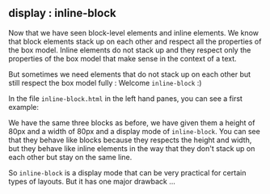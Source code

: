 ## display : inline-block

Now that we have seen block-level elements and inline elements. We know that block elements stack up on each other and respect all the properties of the box model. Inline elements do not stack up and they respect only the properties of the box model that make sense in the context of a text.

But sometimes we need elements that do not stack up on each other but still respect the box model fully : Welcome `inline-block` :)

In the file `inline-block.html` in the left hand panes, you can see a first example:

We have the same three blocks as before, we have given them a height of 80px and a width of 80px and a display mode of `inline-block`. You can see that they behave like blocks because they respects the height and width, but they behave like inline elements in the way that they don't stack up on each other but stay on the same line.

So `inline-block` is a display mode that can be very practical for certain types of layouts. But it has one major drawback ...